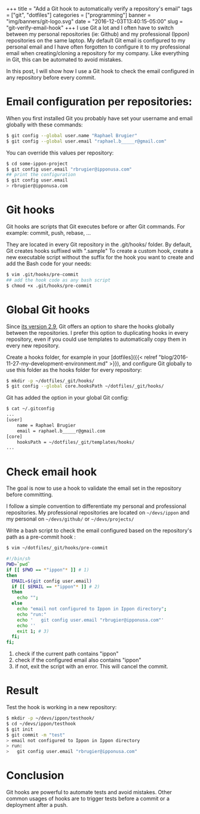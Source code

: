 +++
title = "Add a Git hook to automatically verify a repository's email"
tags = ["git", "dotfiles"]
categories = ["programming"]
banner = "img/banners/git-logo.svg"
date = "2016-12-03T13:40:15-05:00"
slug = "git-verify-email-hook"
+++
I use Git a lot and I often have to switch between my personal repositories (ie: Github) and my professional (Ippon) repositories on the same laptop.
My default Git email is configured to my personal email and I have often forgotten to configure it to my professional email when creating/cloning a repository for my company.
Like everything in Git, this can be automated to avoid mistakes.

In this post, I will show how I use a Git hook to check the email configured in any repository before every commit.

<!--more-->

# Email configuration per repositories:

When you first installed Git you probably have set your username and email globally with these commands:

~~~bash
$ git config --global user.name "Raphael Brugier"
$ git config --global user.email "raphael.b_____r@gmail.com"
~~~

You can override this values per repository:

~~~bash
$ cd some-ippon-project
$ git config user.email "rbrugier@ipponusa.com"
## print the configuration
$ git config user.email
> rbrugier@ipponusa.com
~~~

# Git hooks
Git hooks are scripts that Git executes before or after Git commands.
For example: commit, push, rebase, ...

They are located in every Git repository in the .git/hooks/ folder.
By default, Git creates hooks suffixed with ".sample"
To create a custom hook, create a new executable script without the suffix for the hook you want to create and add the Bash code for your needs:

~~~bash
$ vim .git/hooks/pre-commit
## add the hook code as any bash script
$ chmod +x .git/hooks/pre-commit
~~~

# Global Git hooks

Since [its version 2.9](https://github.com/blog/2188-git-2-9-has-been-released), Git offers an option to share the hooks globally between the repositories. I prefer this option to duplicating hooks in every repository, even if you could use templates to automatically copy them in every new repository.

Create a hooks folder, for example in your [dotfiles]({{< relref "blog/2016-11-27-my-development-environment.md" >}}), and configure Git globally to use this folder as the hooks folder for every repository:

~~~bash
$ mkdir -p ~/dotfiles/_git/hooks/
$ git config --global core.hooksPath ~/dotfiles/_git/hooks/
~~~

Git has added the option in your global Git config:

~~~bash
$ cat ~/.gitconfig
...
[user]
    name = Raphael Brugier
    email = raphael.b_____r@gmail.com
[core]
    hooksPath = ~/dotfiles/_git/templates/hooks/
...
~~~

# Check email hook

The goal is now to use a hook to validate the email set in the repository before committing.

I follow a simple convention to differentiate my personal and professional repositories.
My professional repositories are located on `~/devs/ippon` and my personal on `~/devs/github/` or `~/devs/projects/`

Write a bash script to check the email configured based on the repository's path as a pre-commit hook :

~~~bash
$ vim ~/dotfiles/_git/hooks/pre-commit
~~~

~~~bash
#!/bin/sh
PWD=`pwd`
if [[ $PWD == *"ippon"* ]] # 1)
then
  EMAIL=$(git config user.email)
  if [[ $EMAIL == *"ippon"* ]] # 2)
  then
    echo "";
  else
    echo "email not configured to Ippon in Ippon directory";
    echo "run:"
    echo '   git config user.email "rbrugier@ipponusa.com"'
    echo ''
    exit 1; # 3)
  fi;
fi;
~~~

1. check if the current path contains "ippon"
2. check if the configured email also contains "ippon"
3. if not, exit the script with an error. This will cancel the commit.


# Result
Test the hook is working in a new repository:

~~~bash
$ mkdir -p ~/devs/ippon/testhook/
$ cd ~/devs/ippon/testhook
$ git init
$ git commit -m "test"
> email not configured to Ippon in Ippon directory
> run:
>   git config user.email "rbrugier@ipponusa.com"
~~~

# Conclusion
Git hooks are powerful to automate tests and avoid mistakes. Other common usages of hooks are to trigger tests before a commit or a deployment after a push.
